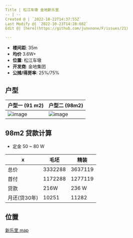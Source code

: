 ```yaml
---
Title | 松江车墩 金地新乐里
-- | --
Created @ | `2022-10-22T14:37:55Z`
Last Modify @| `2022-10-23T14:28:08Z`
Edit @| [here](https://github.com/junxnone/F/issues/21)

---
```

- **楼间距**: 35m
- **均价** 3.6W+
- **位置**: 松江车墩
- **开发商**: 金地集团
- **公摊/得房率**: 25%/75%
 
 
## 户型

户型一 (91 m2)| 户型二 (98m2)
-- | --
![image](https://user-images.githubusercontent.com/2216970/197346253-910af333-dd34-4f65-8b85-60ac4fb074ac.png) | ![image](https://user-images.githubusercontent.com/2216970/197346067-3851f6be-3af9-4abc-80df-09abcd1ef4f7.png)

## 98m2 贷款计算
- 定金 50 ~ 80 W

x | 毛坯 | 精装
-- | -- | --
总价 | 3332288 | 3637119
首付 | 1172288 | 1277119
贷款 | 216W | 236 W
月还(贷30年)| 10251 | 11282

## 位置

[新乐里 map](https://junxnone.github.io/fmap/xll ':include :type=iframe width=100% height=1200px')

